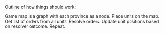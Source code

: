 Outline of how things should work:

Game map is a graph with each province as a node.
Place units on the map.
Get list of orders from all units.
Resolve orders.
Update unit positions based on resolver outcome.
Repeat.